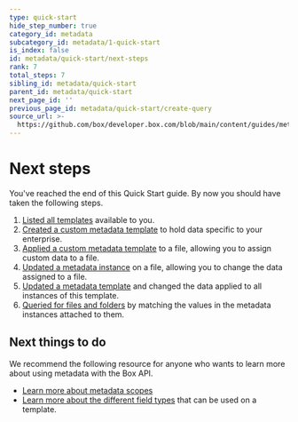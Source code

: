 ```yaml
---
type: quick-start
hide_step_number: true
category_id: metadata
subcategory_id: metadata/1-quick-start
is_index: false
id: metadata/quick-start/next-steps
rank: 7
total_steps: 7
sibling_id: metadata/quick-start
parent_id: metadata/quick-start
next_page_id: ''
previous_page_id: metadata/quick-start/create-query
source_url: >-
  https://github.com/box/developer.box.com/blob/main/content/guides/metadata/1-quick-start/7-next-steps.md
---
```

# Next steps

You've reached the end of this Quick Start guide. By now you should have taken
the following steps.

1. [Listed all templates](g://metadata/quick-start/list-all/)
   available to you.
2. [Created a custom metadata
   template](g://metadata/quick-start/create-template/) to hold data specific
   to your enterprise.
3. [Applied a custom metadata
   template](g://metadata/quick-start/create-instance/) to a file, allowing you
   to assign custom data to a file.
4. [Updated a metadata instance](g://metadata/quick-start/update-instance/)
   on a file, allowing you to change the data assigned to a file.
5. [Updated a metadata template](g://metadata/quick-start/update-template/)
   and changed the data applied to all instances of this template.
6. [Queried for files and folders](g://metadata/quick-start/create-query/)
   by matching the values in the metadata instances attached to them.

## Next things to do

We recommend the following resource for anyone who wants to learn more about
using metadata with the Box API.

* [Learn more about metadata scopes](g://metadata/scopes)
* [Learn more about the different field types](g://metadata/fields) that can be
  used on a template.
